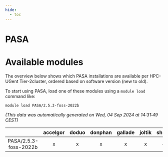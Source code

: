 ```yaml
---
hide:
  - toc
---
```


PASA
====

# Available modules


The overview below shows which PASA installations are available per HPC-UGent Tier-2cluster, ordered based on software version (new to old).

To start using PASA, load one of these modules using a `module load` command like:

```shell
module load PASA/2.5.3-foss-2022b
```

*(This data was automatically generated on Wed, 04 Sep 2024 at 14:31:49 CEST)*  

| |accelgor|doduo|donphan|gallade|joltik|shinx|skitty|
| :---: | :---: | :---: | :---: | :---: | :---: | :---: | :---: |
|PASA/2.5.3-foss-2022b|x|x|x|x|x|-|x|
